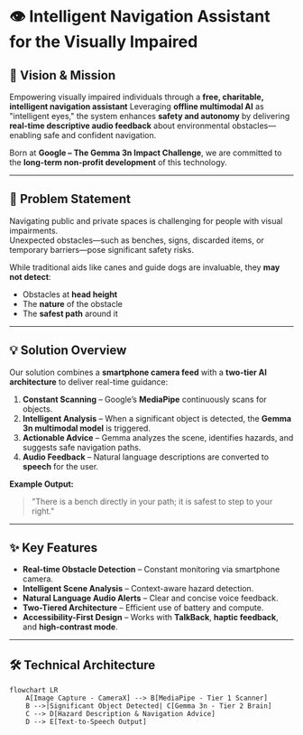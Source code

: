 # 👁️ Intelligent Navigation Assistant for the Visually Impaired  


## 📌 Vision & Mission  
Empowering visually impaired individuals through a **free, charitable, intelligent navigation assistant**
Leveraging **offline multimodal AI** as "intelligent eyes," the system enhances **safety and autonomy** by delivering **real-time descriptive audio feedback** about environmental obstacles—enabling safe and confident navigation.  

Born at **Google – The Gemma 3n Impact Challenge**, we are committed to the **long-term non-profit development** of this technology.  

---

## 🚨 Problem Statement  
Navigating public and private spaces is challenging for people with visual impairments.  
Unexpected obstacles—such as benches, signs, discarded items, or temporary barriers—pose significant safety risks.  

While traditional aids like canes and guide dogs are invaluable, they **may not detect**:  
- Obstacles at **head height**  
- The **nature** of the obstacle  
- The **safest path** around it  

---

## 💡 Solution Overview  
Our solution combines a **smartphone camera feed** with a **two-tier AI architecture** to deliver real-time guidance:  

1. **Constant Scanning** – Google’s **MediaPipe** continuously scans for objects.  
2. **Intelligent Analysis** – When a significant object is detected, the **Gemma 3n multimodal model** is triggered.  
3. **Actionable Advice** – Gemma analyzes the scene, identifies hazards, and suggests safe navigation paths.  
4. **Audio Feedback** – Natural language descriptions are converted to **speech** for the user.  

**Example Output:**  
> "There is a bench directly in your path; it is safest to step to your right."

---

## ✨ Key Features  
- **Real-time Obstacle Detection** – Constant monitoring via smartphone camera.  
- **Intelligent Scene Analysis** – Context-aware hazard detection.  
- **Natural Language Audio Alerts** – Clear and concise voice feedback.  
- **Two-Tiered Architecture** – Efficient use of battery and compute.  
- **Accessibility-First Design** – Works with **TalkBack**, **haptic feedback**, and **high-contrast mode**.  

---

## 🛠 Technical Architecture  

```mermaid
flowchart LR
    A[Image Capture - CameraX] --> B[MediaPipe - Tier 1 Scanner]
    B -->|Significant Object Detected| C[Gemma 3n - Tier 2 Brain]
    C --> D[Hazard Description & Navigation Advice]
    D --> E[Text-to-Speech Output]
